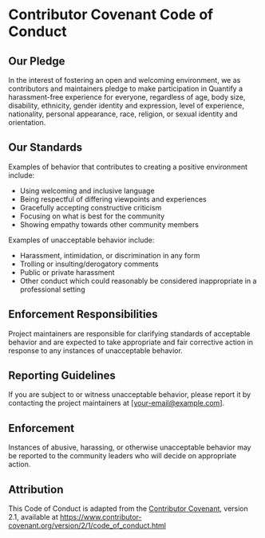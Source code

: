 # Contributor Covenant Code of Conduct

## Our Pledge

In the interest of fostering an open and welcoming environment, we as contributors and maintainers pledge to make participation in Quantify a harassment-free experience for everyone, regardless of age, body size, disability, ethnicity, gender identity and expression, level of experience, nationality, personal appearance, race, religion, or sexual identity and orientation.

## Our Standards

Examples of behavior that contributes to creating a positive environment include:

- Using welcoming and inclusive language  
- Being respectful of differing viewpoints and experiences  
- Gracefully accepting constructive criticism  
- Focusing on what is best for the community  
- Showing empathy towards other community members

Examples of unacceptable behavior include:

- Harassment, intimidation, or discrimination in any form  
- Trolling or insulting/derogatory comments  
- Public or private harassment  
- Other conduct which could reasonably be considered inappropriate in a professional setting

## Enforcement Responsibilities

Project maintainers are responsible for clarifying standards of acceptable behavior and are expected to take appropriate and fair corrective action in response to any instances of unacceptable behavior.

## Reporting Guidelines

If you are subject to or witness unacceptable behavior, please report it by contacting the project maintainers at [your-email@example.com].

## Enforcement

Instances of abusive, harassing, or otherwise unacceptable behavior may be reported to the community leaders who will decide on appropriate action.

## Attribution

This Code of Conduct is adapted from the [Contributor Covenant](https://www.contributor-covenant.org), version 2.1, available at https://www.contributor-covenant.org/version/2/1/code_of_conduct.html
